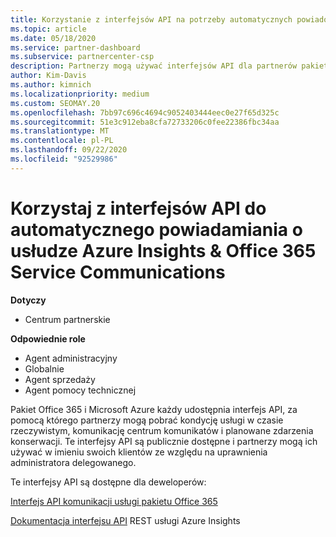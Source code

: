 ```yaml
---
title: Korzystanie z interfejsów API na potrzeby automatycznych powiadomień dotyczących usług
ms.topic: article
ms.date: 05/18/2020
ms.service: partner-dashboard
ms.subservice: partnercenter-csp
description: Partnerzy mogą używać interfejsów API dla partnerów pakietu Office 365 i Microsoft Azure, aby uzyskać informacje o kondycji usługi w czasie rzeczywistym, komunikacji centrum komunikatów i planowanych zdarzeniach konserwacji.
author: Kim-Davis
ms.author: kimnich
ms.localizationpriority: medium
ms.custom: SEOMAY.20
ms.openlocfilehash: 7bb97c696c4694c9052403444eec0e27f65d325c
ms.sourcegitcommit: 51e3c912eba8cfa72733206c0fee22386fbc34aa
ms.translationtype: MT
ms.contentlocale: pl-PL
ms.lasthandoff: 09/22/2020
ms.locfileid: "92529986"
---
```

# <a name="use-apis-for-automated-service-notifications-for-azure-insights--office-365-service-communications"></a>Korzystaj z interfejsów API do automatycznego powiadamiania o usłudze Azure Insights & Office 365 Service Communications

**Dotyczy**

-  Centrum partnerskie

**Odpowiednie role**

- Agent administracyjny
- Globalnie 
- Agent sprzedaży
- Agent pomocy technicznej

Pakiet Office 365 i Microsoft Azure każdy udostępnia interfejs API, za pomocą którego partnerzy mogą pobrać kondycję usługi w czasie rzeczywistym, komunikację centrum komunikatów i planowane zdarzenia konserwacji. Te interfejsy API są publicznie dostępne i partnerzy mogą ich używać w imieniu swoich klientów ze względu na uprawnienia administratora delegowanego.

Te interfejsy API są dostępne dla deweloperów:

[Interfejs API komunikacji usługi pakietu Office 365](/office/office-365-management-api/office-365-service-communications-api-reference)


[Dokumentacja interfejsu API](/rest/api/monitor/) REST usługi Azure Insights

 

 
